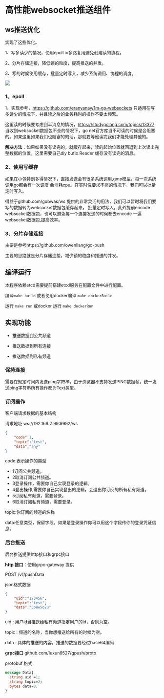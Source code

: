 # 高性能websocket推送组件


## ws推送优化

实现了这些优化。

1、写多读少的情况，使用epoll io多路复用避免创建读的协程。

2、分片存储连接，降低锁的粒度，提高推送的并发。

3、写的时候使用缓存，批量定时写入，减少系统调用、协程的调度。

![](https://i.niupic.com/images/2023/07/24/byIg.jpg)

### 1、epoll

1、实现参考，https://github.com/eranyanay/1m-go-websockets   只适用在写多读少的情况下，并且读之后的业务耗时的操作不要太频繁。

这里读的时候要考虑到半消息的情况，https://studygolang.com/topics/13377  当收到websocket数据包不全的情况下，go net官方库当不可读的时候是会阻塞的。如果这里如果我们也阻塞的的话，那就要等他读完我们才能处理其他的。

**解决方法**：如果如果没有读完的，就缓存起来，读的起始位置就回退到上次读出完整数据的位置，这里需要自己diy bufio.Reader 缓存没有读完的消息。

### 2、使用写缓存

如果在小包特别多得情况下，直接发送会有很多系统调用,gmp模型，每一次系统调用go都会有一次调度 会消耗cpu。在实时性要求不高的情况下，我们可以批量定时写入。

得益于github.com/gobwas/ws 提供的非常灵活的用法，我们可以暂时将我们要写的数据转为websocket数据包缓存起来， 批量定时写入。此外提前encode websocket数据包，也可以避免每一个连接发送的时候都去encode 一遍websocket数据包,提高效率。

### 3、分片存储连接

主要是参考https://github.com/owenliang/go-push

主要的思路就是分片存储连接，减少锁的粒度和推送的并发。



## 编译运行

本程序依赖etcd需要提前搭建etcd服务在配置文件中进行配置。

编译`make build`  或者使用docker编译 `make dockerBuild`

运行 `make run` 或docker 运行 `make dockerRun`

## 实现功能

- 推送数据到公共频道


- 推送数据到所有连接


- 推送数据到私有频道

### 保持连接

需要在规定时间内发送ping字符串，由于浏览器不支持发送PING数据帧，统一发送ping字符串所有操作都为Text类型。

### 订阅操作

客户端请求数据的基本结构

请求地址 ws://192.168.2.99:9992/ws

```json
{
    "code":1,
    "topic":"test",
    "data":"any"
}
```

code:表示操作的类型

- 1订阅公共频道。
- 2取消订阅公共频道。
- 3登录操作，需要你自己实现登录的逻辑。
- 4登出操作,需要你自己实现登出的逻辑，会退出你订阅的所有私有频道。
- 5订阅私有频道，需要登录。
- 6取消订阅私有频道，需要登录。

topic:你订阅的频道的名称

data:任意类型，保留字段，如果是登录操作你可以用这个字段传你的登录凭证信息。

### 后台推送

后台推送提供http接口和grpc接口

**http 接口**：使用grpc-gateway 提供

POST /v1/pushData

json格式数据

```json
{
    "uid":"123456",
    "topic":"test",
    "data":"5pWw5o2u"
}
```

uid    :  用户id当推送给私有频道指定用户的id，否则为空。

topic : 频道的名称，当你想推送给所有的时候为空。

data : 具体的推送的内容，推送的数据要经过base64编码

**grpc接口** github.com/luxun9527/gpush/proto

protobuf 格式

```protobuf
message Data{
  string uid =1;
  string topic=2;
  bytes data=3;
}
```

